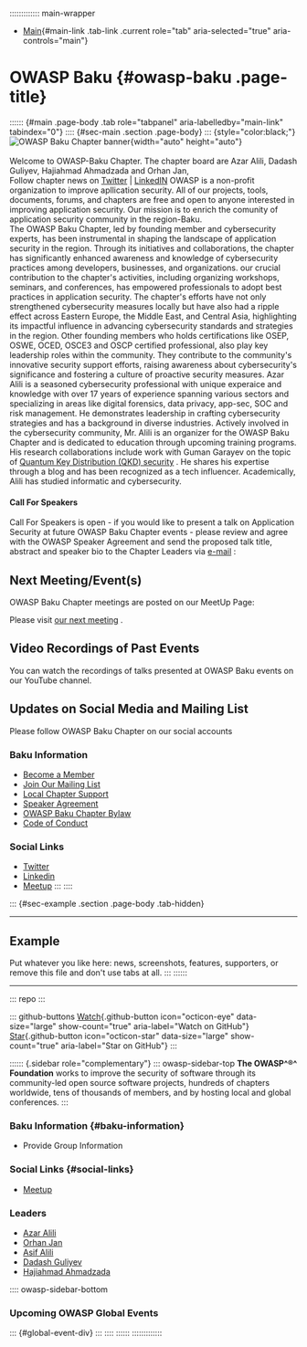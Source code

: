 ::::::::::::: main-wrapper
- [Main](#div-main){#main-link .tab-link .current role="tab"
  aria-selected="true" aria-controls="main"}

# OWASP Baku {#owasp-baku .page-title}

:::::: {#main .page-body .tab role="tabpanel" aria-labelledby="main-link" tabindex="0"}
:::: {#sec-main .section .page-body}
::: {style="color:black;"}
![OWASP Baku Chapter
banner](assets/images/OWASP_Baku_Chapter.png){width="auto"
height="auto"}\
\
Welcome to OWASP-Baku Chapter. The chapter board are Azar Alili, Dadash
Guliyev, Hajiahmad Ahmadzada and Orhan Jan,\
Follow chapter news on [Twitter](https://twitter.com/OWASPBAKU) \|
[LinkedIN](https://www.linkedin.com/company/owasp-baku/about/?viewAsMember=true)
OWASP is a non-profit organization to improve apllication security. All
of our projects, tools, documents, forums, and chapters are free and
open to anyone interested in improving application security. Our mission
is to enrich the comunity of application security community in the
region-Baku.\
The OWASP Baku Chapter, led by founding member and cybersecurity
experts, has been instrumental in shaping the landscape of application
security in the region. Through its initiatives and collaborations, the
chapter has significantly enhanced awareness and knowledge of
cybersecurity practices among developers, businesses, and organizations.
our crucial contribution to the chapter\'s activities, including
organizing workshops, seminars, and conferences, has empowered
professionals to adopt best practices in application security. The
chapter\'s efforts have not only strengthened cybersecurity measures
locally but have also had a ripple effect across Eastern Europe, the
Middle East, and Central Asia, highlighting its impactful influence in
advancing cybersecurity standards and strategies in the region. Other
founding members who holds certifications like OSEP, OSWE, OCED, OSCE3
and OSCP certified professional, also play key leadership roles within
the community. They contribute to the community\'s innovative security
support efforts, raising awareness about cybersecurity\'s significance
and fostering a culture of proactive security measures. Azar Alili is a
seasoned cybersecurity professional with unique experaice and knowledge
with over 17 years of experience spanning various sectors and
specializing in areas like digital forensics, data privacy, app-sec, SOC
and risk management. He demonstrates leadership in crafting
cybersecurity strategies and has a background in diverse industries.
Actively involved in the cybersecurity community, Mr. Alili is an
organizer for the OWASP Baku Chapter and is dedicated to education
through upcoming training programs. His research collaborations include
work with Guman Garayev on the topic of [Quantum Key Distribution (QKD)
security](https://www.preprints.org/manuscript/202404.1313/v1) . He
shares his expertise through a blog and has been recognized as a tech
influencer. Academically, Alili has studied informatic and
cybersecurity.

#### Call For Speakers

Call For Speakers is open - if you would like to present a talk on
Application Security at future OWASP Baku Chapter events - please review
and agree with the OWASP Speaker Agreement and send the proposed talk
title, abstract and speaker bio to the Chapter Leaders via
[e-mail](../cdn-cgi/l/email-protection.html#d4b0b5b0b5a7bcfab3a1b8bdadb1a294bba3b5a7a4fabba6b3)
:

## Next Meeting/Event(s)

OWASP Baku Chapter meetings are posted on our MeetUp Page:

Please visit [our next
meeting](https://www.meetup.com/owasp-baku-chapter/) .

## Video Recordings of Past Events

You can watch the recordings of talks presented at OWASP Baku events on
our YouTube channel.

## Updates on Social Media and Mailing List

Please follow OWASP Baku Chapter on our social accounts

### Baku Information

- [Become a Member](https://www.owasp.org/index.php/Membership)
- [Join Our Mailing List](https://groups.google.com/all-groups)
- [Local Chapter Support](../donate/index.html)
- [Speaker Agreement](../www-policy/legal/speaker-agreement.html)
- [OWASP Baku Chapter
  Bylaw](https://github.com/OWASP/www-chapter-baku/blob/main/owasp_baku_bylaw.md)
- [Code of Conduct](../www-policy/operational/conferences-events-2.html)

### Social Links

- [Twitter](https://twitter.com/OWASPBAKU)
- [Linkedin](https://www.linkedin.com/company/owasp-baku)
- [Meetup](https://www.meetup.com/owasp-baku-chapter/)
:::
::::

::: {#sec-example .section .page-body .tab-hidden}

------------------------------------------------------------------------

## Example

Put whatever you like here: news, screenshots, features, supporters, or
remove this file and don't use tabs at all.
:::
::::::

------------------------------------------------------------------------

::: repo
:::

::: github-buttons
[Watch](https://github.com/owasp/www-chapter-baku/subscription){.github-button
icon="octicon-eye" data-size="large" show-count="true"
aria-label="Watch on GitHub"}
[Star](https://github.com/owasp/www-chapter-baku){.github-button
icon="octicon-star" data-size="large" show-count="true"
aria-label="Star on GitHub"}
:::

:::::: {.sidebar role="complementary"}
::: owasp-sidebar-top
**The OWASP^®^ Foundation** works to improve the security of software
through its community-led open source software projects, hundreds of
chapters worldwide, tens of thousands of members, and by hosting local
and global conferences.
:::

### Baku Information {#baku-information}

- Provide Group Information

### Social Links {#social-links}

- [Meetup](https://www.meetup.com/owasp-baku-chapter/)

### Leaders

- [Azar
  Alili](../cdn-cgi/l/email-protection.html#c5a4bfa4b7eba4a9aca9ac85aab2a4b6b5ebaab7a2)
- [Orhan
  Jan](../cdn-cgi/l/email-protection.html#58372a3039367632393618372f392b2876372a3f)
- [Asif
  Alili](../cdn-cgi/l/email-protection.html#3455475d521a55585d585d745b435547441a5b4653)
- [Dadash
  Guliyev](../cdn-cgi/l/email-protection.html#e480858085978cca8391888d9d8192a48b93859794ca8b9683)
- [Hajiahmad
  Ahmadzada](../cdn-cgi/l/email-protection.html#056d646f6c646d6864612b646d6864617f646164456a726476752b6a7762)

:::: owasp-sidebar-bottom
### Upcoming OWASP Global Events

::: {#global-event-div}
:::
::::
::::::
:::::::::::::
